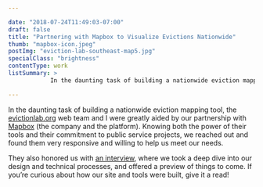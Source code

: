 ```yaml
---

date: "2018-07-24T11:49:03-07:00"
draft: false
title: "Partnering with Mapbox to Visualize Evictions Nationwide"
thumb: "mapbox-icon.jpeg"
postImg: "eviction-lab-southeast-map5.jpg"
specialClass: "brightness"
contentType: work
listSummary: >
            In the daunting task of building a nationwide eviction mapping tool, the <a href="https://www.evictionlab.org/" target="_blank">evictionlab.org</a> web team and I were greatly aided by our partnership with <a href="https://www.mapbox.com/" target="_blank">Mapbox</a> (the company and the platform). 

---
```


In the daunting task of building a nationwide eviction mapping tool, the <a href="https://www.evictionlab.org/" target="_blank">evictionlab.org</a> web team and I were greatly aided by our partnership with <a href="https://www.mapbox.com/" target="_blank">Mapbox</a> (the company and the platform). Knowing both the power of their tools and their commitment to public service projects, we reached out and found them very responsive and willing to help us meet our needs.

They also honored us with <a href="https://blog.mapbox.com/eviction-lab-map-617edfced73b" target="_blank">an interview</a>, where we took a deep dive into our design and technical processes, and offered a preview of things to come. If you’re curious about how our site and tools were built, give it a read!